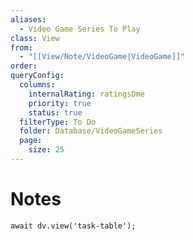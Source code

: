 ```yaml
---
aliases:
  - Video Game Series To Play
class: View
from:
  - "[[View/Note/VideoGame|VideoGame]]"
order: 
queryConfig:
  columns:
    internalRating: ratingsDme
    priority: true
    status: true
  filterType: To Do
  folder: Database/VideoGameSeries
  page:
    size: 25
---
```

# Notes

```dataviewjs
await dv.view('task-table');
```
